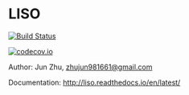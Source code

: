 # LISO

[![Build Status](https://travis-ci.org/zhujun98/liso.svg?branch=master)](https://travis-ci.org/zhujun98/liso)

[![codecov.io](https://codecov.io/github/zhujun98/liso/coverage.svg?branch=master)](https://codecov.io/github/zhujun98/liso?branch=master)

Author: Jun Zhu, zhujun981661@gmail.com

Documentation: http://liso.readthedocs.io/en/latest/
